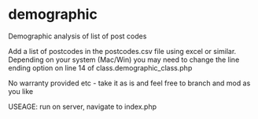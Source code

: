 demographic
===========

Demographic analysis of list of post codes

Add a list of postcodes in the postcodes.csv file using excel or similar. Depending on your system (Mac/Win) you may need to change the line ending option on line 14 of class.demographic_class.php

No warranty provided etc - take it as is and feel free to branch and mod as you like

USEAGE: run on server, navigate to index.php